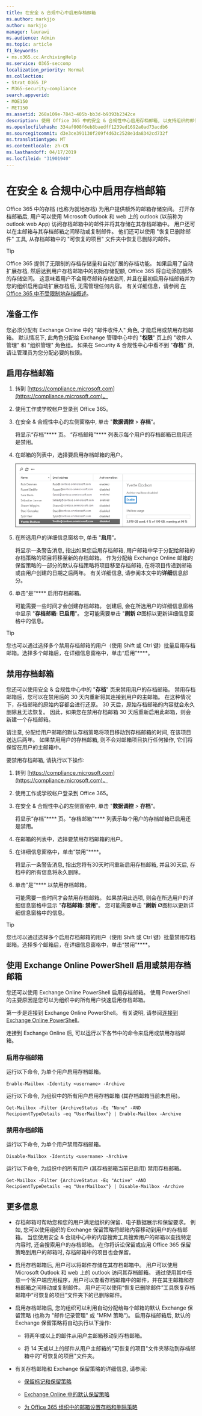 ```yaml
---
title: 在安全 & 合规中心中启用存档邮箱
ms.author: markjjo
author: markjjo
manager: laurawi
ms.audience: Admin
ms.topic: article
f1_keywords:
- ms.o365.cc.ArchivingHelp
ms.service: O365-seccomp
localization_priority: Normal
ms.collection:
- Strat_O365_IP
- M365-security-compliance
search.appverid:
- MOE150
- MET150
ms.assetid: 268a109e-7843-405b-bb3d-b9393b2342ce
description: 使用 Office 365 中的安全 & 合规性中心启用存档邮箱, 以支持组织的邮件保留、电子数据展示和保留要求。
ms.openlocfilehash: 334af008f6eb8baedff1239ed1692a0ad73acdb6
ms.sourcegitcommit: d3e3ce391130f209f4d63c2528e1da8342cd732f
ms.translationtype: MT
ms.contentlocale: zh-CN
ms.lasthandoff: 04/17/2019
ms.locfileid: "31901940"
---
```

# <a name="enable-archive-mailboxes-in-the-security--compliance-center"></a>在安全 & 合规中心中启用存档邮箱
  
Office 365 中的存档 (也称为就地存档) 为用户提供额外的邮箱存储空间。 打开存档邮箱后, 用户可以使用 Microsoft Outlook 和 web 上的 outlook (以前称为 outlook web App) 访问存档邮箱中的邮件并将其存储在其存档邮箱中。 用户还可以在主邮箱与其存档邮箱之间移动或复制邮件。 他们还可以使用 "恢复已删除邮件" 工具, 从存档邮箱中的 "可恢复的项目" 文件夹中恢复已删除的邮件。 
  
> [!TIP]
> Office 365 提供了无限制的存档存储量和自动扩展的存档功能。 如果启用了自动扩展存档, 然后达到用户存档邮箱中的初始存储配额, Office 365 将自动添加额外的存储空间。 这意味着用户不会用尽邮箱存储空间, 并且在最初启用存档邮箱并为您的组织启用自动扩展存档后, 无需管理任何内容。 有关详细信息，请参阅 [在 Office 365 中不受限制地存档概述](unlimited-archiving.md)。 
  
## <a name="before-you-begin"></a>准备工作

您必须分配有 Exchange Online 中的 "邮件收件人" 角色, 才能启用或禁用存档邮箱。 默认情况下, 此角色分配给 Exchange 管理中心中的 "**权限**" 页上的 "收件人管理" 和 "组织管理" 角色组。 如果在 Security & 合规性中心中看不到 "**存档**" 页, 请让管理员为您分配必要的权限。 
  
## <a name="enable-an-archive-mailbox"></a>启用存档邮箱
  
1. 转到 [https://compliance.microsoft.com](https://compliance.microsoft.com)。
    
2. 使用工作或学校帐户登录到 Office 365。
    
3. 在安全 & 合规性中心的左侧窗格中, 单击 "**数据调控** \> **存档**"。
    
    将显示“存档”**** 页。 “存档邮箱”**** 列表示每个用户的存档邮箱已启用还是禁用。 
    
4. 在邮箱的列表中，选择要启用存档邮箱的用户。
    
    ![在选定用户的细节窗格中单击 "启用" 以启用存档邮箱](media/8b53cdec-d5c9-4c28-af11-611f95c37b34.png)
  
5. 在所选用户的详细信息窗格中, 单击 "**启用**"。 
    
    将显示一条警告消息, 指出如果您启用存档邮箱, 用户邮箱中早于分配给邮箱的存档策略的项目将移至新的存档邮箱。 作为分配给 Exchange Online 邮箱的保留策略的一部分的默认存档策略将项目移至存档邮箱, 在将项目传递到邮箱或由用户创建的日期之后两年。 有关详细信息, 请参阅本文中的**详细**信息部分。 
    
6. 单击“是”**** 启用存档邮箱。 
    
    可能需要一些时间才会创建存档邮箱。 创建后, 会在所选用户的详细信息窗格中显示 "**存档邮箱: 已启用**"。 您可能需要单击 "**刷新** ![刷新"](media/O365-MDM-Policy-RefreshIcon.gif)图标以更新详细信息窗格中的信息。 
    
> [!TIP]
> 您也可以通过选择多个禁用存档邮箱的用户（使用 Shift 或 Ctrl 键）批量启用存档邮箱。选择多个邮箱后，在详细信息窗格中，单击“启用”****。 
  
## <a name="disable-an-archive-mailbox"></a>禁用存档邮箱
  
您还可以使用安全 & 合规性中心中的 "**存档**" 页来禁用用户的存档邮箱。 禁用存档邮箱后，您可以在禁用后的 30 天内重新将其连接到用户的主邮箱。 在这种情况下，存档邮箱的原始内容都会进行还原。 30 天后，原始存档邮箱的内容就会永久删除且无法恢复。 因此，如果您在禁用存档邮箱 30 天后重新启用此邮箱，则会新建一个存档邮箱。 
  
请注意, 分配给用户邮箱的默认存档策略将项目移动到存档邮箱的时间, 在该项目送达后两年。 如果禁用用户的存档邮箱, 则不会对邮箱项目执行任何操作, 它们将保留在用户的主邮箱中。
  
要禁用存档邮箱, 请执行以下操作:
  
1. 转到 [https://compliance.microsoft.com](https://compliance.microsoft.com)。
    
2. 使用工作或学校帐户登录到 Office 365。
    
3. 在安全 & 合规性中心的左侧窗格中, 单击 "**数据调控** \> **存档**"。
    
    将显示“存档”**** 页。“存档邮箱”**** 列表示每个用户的存档邮箱已启用还是禁用。 
    
4. 在邮箱的列表中，选择要禁用存档邮箱的用户。
    
5. 在详细信息窗格中，单击“禁用”****。 
    
    将显示一条警告消息, 指出您将有30天时间重新启用存档邮箱, 并且30天后, 存档中的所有信息将永久删除。 
    
6. 单击“是”**** 以禁用存档邮箱。 
    
    可能需要一些时间才会禁用存档邮箱。 如果禁用此选项, 则会在所选用户的详细信息窗格中显示 "**存档邮箱: 禁用**"。 您可能需要单击 "**刷新** ![刷新"](media/O365-MDM-Policy-RefreshIcon.gif)图标以更新详细信息窗格中的信息。 
    
> [!TIP]
> 您也可以通过选择多个启用存档邮箱的用户（使用 Shift 或 Ctrl 键）批量禁用存档邮箱。选择多个邮箱后，在详细信息窗格中，单击“禁用”****。 
  
## <a name="use-exchange-online-powershell-to-enable-or-disable-archive-mailboxes"></a>使用 Exchange Online PowerShell 启用或禁用存档邮箱

您还可以使用 Exchange Online PowerShell 启用存档邮箱。 使用 PowerShell 的主要原因是您可以为组织中的所有用户快速启用存档邮箱。

第一步是连接到 Exchange Online PowerShell。 有关说明, 请参阅[连接到 Exchange Online PowerShell](https://docs.microsoft.com/powershell/exchange/exchange-online/connect-to-exchange-online-powershell/connect-to-exchange-online-powershell)。

连接到 Exchange Online 后, 可以运行以下各节中的命令来启用或禁用存档邮箱。

### <a name="enable-archive-mailboxes"></a>启用存档邮箱

运行以下命令, 为单个用户启用存档邮箱。
    
  ```
  Enable-Mailbox -Identity <username> -Archive
  ```

运行以下命令, 为组织中的所有用户启用存档邮箱 (其存档邮箱当前未启用)。
    
  ```
  Get-Mailbox -Filter {ArchiveStatus -Eq "None" -AND RecipientTypeDetails -eq "UserMailbox"} | Enable-Mailbox -Archive
  ```
  
### <a name="disable-archive-mailboxes"></a>禁用存档邮箱

运行以下命令, 为单个用户禁用存档邮箱。
    
  ```
  Disable-Mailbox -Identity <username> -Archive
  ```

运行以下命令, 为组织中的所有用户 (其存档邮箱当前已启用) 禁用存档邮箱。
    
  ```
  Get-Mailbox -Filter {ArchiveStatus -Eq "Active" -AND RecipientTypeDetails -eq "UserMailbox"} | Disable-Mailbox -Archive
  ```

## <a name="more-information"></a>更多信息
  
- 存档邮箱可帮助您和您的用户满足组织的保留、电子数据展示和保留要求。 例如, 您可以使用组织的 Exchange 保留策略将邮箱内容移动到用户的存档邮箱。 当您使用安全 & 合规中心中的内容搜索工具搜索用户的邮箱以查找特定内容时, 还会搜索用户的存档邮箱。 在你将诉讼保留或应用 Office 365 保留策略到用户的邮箱时, 存档邮箱中的项目也会保留。
  
- 启用存档邮箱后, 用户可以将邮件存储在其存档邮箱中。 用户可以使用 Microsoft Outlook 和 web 上的 outlook 访问其存档邮箱。 通过使用其中任意一个客户端应用程序，用户可以查看存档邮箱中的邮件，并在其主邮箱和存档邮箱之间移动或复制邮件。 用户还可以使用“恢复已删除邮件”工具恢复存档邮箱中“可恢复的项目”文件夹下的已删除邮件。 
  
- 启用存档邮箱后, 您的组织可以利用自动分配给每个邮箱的默认 Exchange 保留策略 (也称为 "邮件记录管理" 或 "MRM 策略")。 启用存档邮箱后, 默认的 Exchange 保留策略将自动执行以下操作: 
  
    - 将两年或以上的邮件从用户主邮箱移动到存档邮箱。 
    
    - 将 14 天或以上的邮件从用户主邮箱的"可恢复的项目"文件夹移动到存档邮箱中的"可恢复的项目"文件夹。
    
- 有关存档邮箱和 Exchange 保留策略的详细信息, 请参阅:
    
  - [保留标记和保留策略](https://go.microsoft.com/fwlink/?LinkId=404424)
    
  - [Exchange Online 中的默认保留策略](https://go.microsoft.com/fwlink/?linkid=839418)
    
  - [为 Office 365 组织中的邮箱设置存档和删除策略](set-up-an-archive-and-deletion-policy-for-mailboxes.md)
